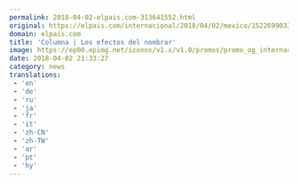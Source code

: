 ```yaml
---
permalink: 2018-04-02-elpais.com-313641552.html
original: https://elpais.com/internacional/2018/04/02/mexico/1522699033_316334.html#?ref=rss&format=simple&link=link
domain: elpais.com
title: 'Columna | Los efectos del nombrar'
image: https://ep00.epimg.net/iconos/v1.x/v1.0/promos/promo_og_internacional.png
date: 2018-04-02 21:33:27
category: news
translations: 
 - 'en'
 - 'de'
 - 'ru'
 - 'ja'
 - 'fr'
 - 'it'
 - 'zh-CN'
 - 'zh-TW'
 - 'ar'
 - 'pt'
 - 'hy'
---
```


